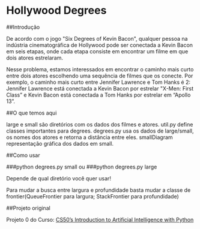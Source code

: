 # Hollywood Degrees

##Introdução

De acordo com o jogo "Six Degrees of Kevin Bacon", qualquer pessoa na indústria cinematográfica de Hollywood pode ser conectada a Kevin Bacon em seis etapas, onde cada etapa consiste em encontrar um filme em que dois atores estrelaram.

Nesse problema, estamos interessados ​​em encontrar o caminho mais curto entre dois atores escolhendo uma sequência de filmes que os conecte. Por exemplo, o caminho mais curto entre Jennifer Lawrence e Tom Hanks é 2: Jennifer Lawrence está conectada a Kevin Bacon por estrelar "X-Men: First Class” e Kevin Bacon está conectada a Tom Hanks por estrelar em “Apollo 13”.

##O que temos aqui

large e small são diretórios com os dados dos filmes e atores.
util.py define classes importantes para degrees.
degrees.py usa os dados de large/small, os nomes dos atores e retorna a distância entre eles.
smallDiagram representação gráfica dos dados em small.

##Como usar

###python degrees.py small
ou
###python degrees.py large

Depende de qual diretório você quer usar!

Para mudar a busca entre largura e profundidade basta mudar a classe de frontier(QueueFrontier para largura; StackFrontier para profundidade)

##Projeto original

Projeto 0 do Curso: [CS50’s Introduction to Artificial Intelligence with Python](https://cs50.harvard.edu/ai/2020/weeks/0/)